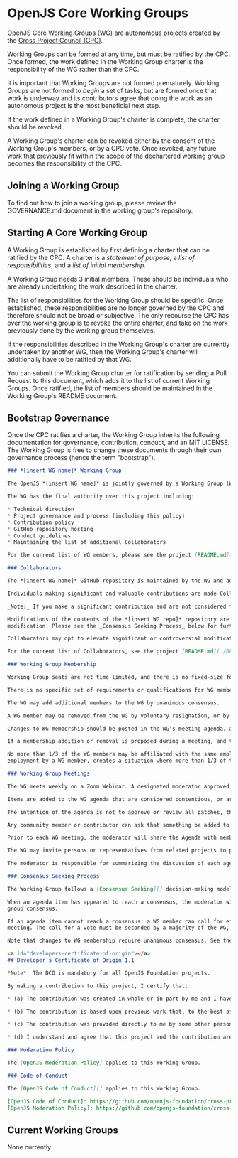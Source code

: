 # OpenJS Core Working Groups

OpenJS Core Working Groups (WG) are autonomous projects created by the [Cross Project Council (CPC)][].

Working Groups can be formed at any time, but must be ratified by the CPC. Once formed, the work defined in the Working Group charter is the responsibility of the WG rather than the CPC.

It is important that Working Groups are not formed prematurely. Working Groups are not formed to *begin* a set of tasks, but are formed once that work is underway and its contributors agree that doing the work as an autonomous project is the most beneficial next step.

If the work defined in a Working Group's charter is complete, the charter should be revoked.

A Working Group's charter can be revoked either by the consent of the Working Group's members, or by a CPC vote. Once revoked, any future work that previously fit within the scope of the dechartered working group becomes the responsibility of the CPC.

## Joining a Working Group

To find out how to join a working group, please review the GOVERNANCE.md document in the working group's repository.

## Starting A Core Working Group

A Working Group is established by first defining a charter that can be ratified by the CPC. A charter is a *statement of purpose*, a *list of responsibilities*, and a *list of initial membership*.

A Working Group needs 3 initial members. These should be individuals who are already undertaking the work described in the charter.

The list of responsibilities for the Working Group should be specific. Once established, these responsibilities are no longer governed by the CPC and therefore should not be broad or subjective. The only recourse the CPC has over the working group is to revoke the entire charter, and take on the work previously done by the working group themselves.

If the responsibilities described in the Working Group's charter are currently undertaken by another WG, then the Working Group's charter will additionally have to be ratified by that WG.

You can submit the Working Group charter for ratification by sending a Pull Request to this document, which adds it to the list of current Working Groups. Once ratified, the list of members should be maintained in the Working Group's README document.

## Bootstrap Governance

Once the CPC ratifies a charter, the Working Group inherits the following documentation for governance, contribution, conduct, and an MIT LICENSE. The Working Group is free to change these documents through their own governance process (hence the term "bootstrap").

```markdown
### *[insert WG name]* Working Group

The OpenJS *[insert WG name]* is jointly governed by a Working Group (WG) that is responsible for high-level guidance of the project.

The WG has the final authority over this project including:

* Technical direction
* Project governance and process (including this policy)
* Contribution policy
* GitHub repository hosting
* Conduct guidelines
* Maintaining the list of additional Collaborators

For the current list of WG members, please see the project [README.md](./README.md#current-project-team-members).

### Collaborators

The *[insert WG name]* GitHub repository is maintained by the WG and additional Collaborators who are added by the WG on an ongoing basis.

Individuals making significant and valuable contributions are made Collaborators, and given commit-access to the project. These individuals are identified by the WG, and their addition as Collaborators is discussed during the weekly WG meeting.

_Note:_ If you make a significant contribution and are not considered for commit-access, log an issue or contact a WG member directly and it will be brought up in the next WG meeting.

Modifications of the contents of the *[insert WG repo]* repository are made on a collaborative basis. Anybody with a GitHub account may propose a modification via pull request(s), and it will be considered by the project Collaborators. All pull requests must be reviewed and accepted by a Collaborator with sufficient expertise who is able to take full responsibility for the change. In the case of pull requests proposed by an existing Collaborator, an additional Collaborator is required for sign-off. Consensus should be sought if additional Collaborators participate and there is disagreement around a particular
modification. Please see the _Consensus Seeking Process_ below for further detail on the consensus model that is used for governance.

Collaborators may opt to elevate significant or controversial modifications, or modifications that have not found consensus within the WG for discussion by assigning a ***WG-agenda*** tag to a pull request or issue. The WG should serve as the final arbiter, where required.

For the current list of Collaborators, see the project [README.md](./README.md#current-project-team-members).

### Working Group Membership

Working Group seats are not time-limited, and there is no fixed-size for the Working Group (beyond the requirement of needing 3 inidividuals to establish it). However, a sufficient number of participants should be involved to ensure adequate coverage of important areas of expertise, which is balanced with the ability to make decisions efficiently.

There is no specific set of requirements or qualifications for WG membership, beyond these rules.

The WG may add additional members to the WG by unanimous consensus.

A WG member may be removed from the WG by voluntary resignation, or by the unanimous consensus of all other WG members.

Changes to WG membership should be posted in the WG's meeting agenda, and may be suggested as any other agenda item (see "WG Meetings" below).

If a membership addition or removal is proposed during a meeting, and the full WG is not in attendance to participate, then the addition or removal is added to the agenda for the subsequent meeting. This is to ensure that all members are given the opportunity to participate in all membership decisions. If a WG member is unable to attend a meeting where a planned membership decision is being made, then their consent is assumed.

No more than 1/3 of the WG members may be affiliated with the same employer. If the removal or resignation of a WG member, or a change of
employment by a WG member, creates a situation where more than 1/3 of the WG membership shares an employer: then the situation must be immediately remedied by the resignation or removal of one or more WG members who are affiliated with the over-represented employer(s).

### Working Group Meetings

The WG meets weekly on a Zoom Webinar. A designated moderator approved by the WG runs the meeting. Each meeting should be published to the [OpenJS YouTube Channel](https://www.youtube.com/channel/UCjxM1d3fv_mSEBsyp5MTFrg).

Items are added to the WG agenda that are considered contentious, or are modifications of governance, contribution policy, WG membership, or release processes.

The intention of the agenda is not to approve or review all patches, that should happen continuously on GitHub and be handled by the larger group of Collaborators.

Any community member or contributor can ask that something be added to the next meeting's agenda by logging a GitHub Issue. Any Collaborator, WG member, or moderator can add the item to the agenda by adding the ***WG-agenda*** tag to the issue.

Prior to each WG meeting, the moderator will share the Agenda with members of the WG. WG members can add any items they like to the agenda at the beginning of each meeting. The moderator and the WG cannot veto or remove items.

The WG may invite persons or representatives from related projects to participate in a non-voting capacity.

The moderator is responsible for summarizing the discussion of each agenda item, and commits it as a pull request after the meeting.

### Consensus Seeking Process

The Working Group follows a [Consensus Seeking][] decision-making model.

When an agenda item has appeared to reach a consensus, the moderator will ask "Does anyone object?" as a final call for dissent from the
group consensus.

If an agenda item cannot reach a consensus: a WG member can call for either a closing vote, or a vote to table the issue until the next
meeting. The call for a vote must be seconded by a majority of the WG, or else the discussion will continue. A simple majority wins.

Note that changes to WG membership require unanimous consensus. See the "Working Group Membership" section above for more information.

<a id="developers-certificate-of-origin"></a>
## Developer's Certificate of Origin 1.1

*Note*: The DCO is mandatory for all OpenJS Foundation projects.

By making a contribution to this project, I certify that:

* (a) The contribution was created in whole or in part by me and I have the right to submit it under the open source license indicated in the file; or

* (b) The contribution is based upon previous work that, to the best of my knowledge, is covered under an appropriate open source license and I have the right under that license to submit that work with modifications, whether created in whole or in part by me, under the same open source license (unless I am permitted to submit under a different license), as indicated in the file; or

* (c) The contribution was provided directly to me by some other person who certified (a), (b) or (c) and I have not modified it.

* (d) I understand and agree that this project and the contribution are public and that a record of the contribution (including all personal information I submit with it, including my sign-off) is maintained indefinitely and may be redistributed consistent with this project or the open source license(s) involved.

### Moderation Policy

The [OpenJS Moderation Policy] applies to this Working Group.

### Code of Conduct

The [OpenJS Code of Conduct][] applies to this Working Group.

[OpenJS Code of Conduct]: https://github.com/openjs-foundation/cross-project-council/blob/master/CODE_OF_CONDUCT.md
[OpenJS Moderation Policy]: https://github.com/openjs-foundation/cross-project-council/blob/master/Moderation-Policy.md
```

## Current Working Groups

None currently

[Cross Project Council (CPC)]: ./CPC-CHARTER.md
[Consensus Seeking]: http://en.wikipedia.org/wiki/Consensus-seeking_decision-making
